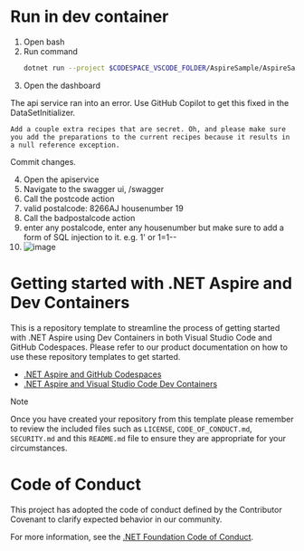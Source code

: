 # Run in dev container

1. Open bash
2. Run command
   ```sh
   dotnet run --project $CODESPACE_VSCODE_FOLDER/AspireSample/AspireSample.AppHost
   ```
3. Open the dashboard

The api service ran into an error. Use GitHub Copilot to get this fixed in the DataSetInitializer.

```prompt
Add a couple extra recipes that are secret. Oh, and please make sure you add the preparations to the current recipes because it results in a null reference exception.
```

Commit changes.


4. Open the apiservice
5. Navigate to the swagger ui, /swagger
6. Call the postcode action
7. valid postalcode: 8266AJ housenumber 19
8. Call the badpostalcode action
9. enter any postalcode, enter any housenumber but make sure to add a form of SQL injection to it. e.g.   1' or 1=1--
10. ![image](https://github.com/user-attachments/assets/9c6e31c5-0fed-464f-9812-5b2f5c57393a)




# Getting started with .NET Aspire and Dev Containers

This is a repository template to streamline the process of getting started with .NET Aspire using Dev Containers in both Visual Studio Code and GitHub Codespaces. Please refer to our product documentation on how to use these repository templates to get started.

- [.NET Aspire and GitHub Codespaces](https://learn.microsoft.com/dotnet/aspire/get-started/github-codespaces)
- [.NET Aspire and Visual Studio Code Dev Containers](https://learn.microsoft.com/dotnet/aspire/get-started/dev-containers)

> [!NOTE]
> Once you have created your repository from this template please remember to review the included files such as `LICENSE`, `CODE_OF_CONDUCT.md`, `SECURITY.md` and this `README.md` file to ensure they are appropriate for your circumstances.

# Code of Conduct

This project has adopted the code of conduct defined by the Contributor Covenant
to clarify expected behavior in our community.

For more information, see the [.NET Foundation Code of Conduct](https://dotnetfoundation.org/code-of-conduct).
